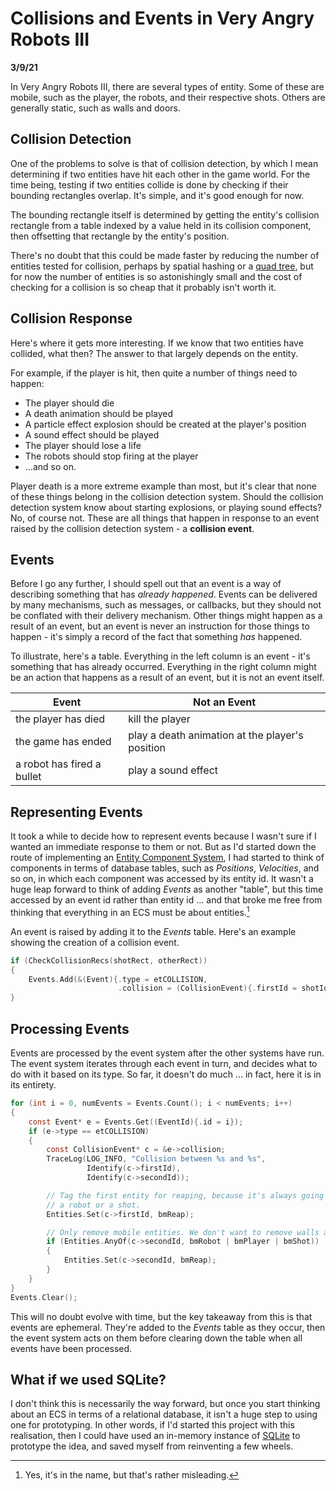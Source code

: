 # Collisions and Events in Very Angry Robots III

**3/9/21**

In Very Angry Robots III, there are several types of entity. Some of these are mobile, such as the player, the robots, and their respective shots. Others are generally static, such as walls and doors.

## Collision Detection

One of the problems to solve is that of collision detection, by which I mean determining if two entities have hit each other in the game world. For the time being, testing if two entities collide is done by checking if their bounding rectangles overlap. It's simple, and it's good enough for now.

The bounding rectangle itself is determined by getting the entity's collision rectangle from a table indexed by a value held in its collision component, then offsetting that rectangle by the entity's position.

There's no doubt that this could be made faster by reducing the number of entities tested for collision, perhaps by spatial hashing or a [quad tree](https://en.wikipedia.org/wiki/Quadtree), but for now the number of entities is so astonishingly small and the cost of checking for a collision is so cheap that it probably isn't worth it.

## Collision Response

Here's where it gets more interesting. If we know that two entities have collided, what then? The answer to that largely depends on the entity.

For example, if the player is hit, then quite a number of things need to happen:

- The player should die
- A death animation should be played
- A particle effect explosion should be created at the player's position
- A sound effect should be played
- The player should lose a life
- The robots should stop firing at the player
- ...and so on.

Player death is a more extreme example than most, but it's clear that none of these things belong in the collision detection system. Should the collision detection system know about starting explosions, or playing sound effects? No, of course not. These are all things that happen in response to an event raised by the collision detection system - a **collision event**.

## Events

Before I go any further, I should spell out that an event is a way of describing something that has *already happened*. Events can be delivered by many mechanisms, such as messages, or callbacks, but they should not be conflated with their delivery mechanism. Other things might happen as a result of an event, but an event is never an instruction for those things to happen - it's simply a record of the fact that something *has* happened.

To illustrate, here's a table. Everything in the left column is an event - it's something that has already occurred. Everything in the right column might be an action that happens as a result of an event, but it is not an event itself.

| Event                      | Not an Event                                    |
| -------------------------- | ----------------------------------------------- |
| the player has died        | kill the player                                 |
| the game has ended         | play a death animation at the player's position |
| a robot has fired a bullet | play a sound effect                             |

## Representing Events

It took a while to decide how to represent events because I wasn't sure if I wanted an immediate response to them or not. But as I'd started down the route of implementing an [Entity Component System](https://en.wikipedia.org/wiki/Entity_component_system), I had started to think of components in terms of database tables, such as *Positions*, *Velocities*, and so on, in which each component was accessed by its entity id. It wasn't a huge leap forward to think of adding *Events* as another "table", but this time accessed by an event id rather than entity id ... and that broke me free from thinking that everything in an ECS must be about entities.[^1]

An event is raised by adding it to the *Events* table. Here's an example showing the creation of a collision event.

```c
if (CheckCollisionRecs(shotRect, otherRect))
{
    Events.Add(&(Event){.type = etCOLLISION,
                        .collision = (CollisionEvent){.firstId = shotId, .secondId = id}});
}
```

## Processing Events

Events are processed by the event system after the other systems have run. The event system iterates through each event in turn, and decides what to do with it based on its type. So far, it doesn't do much ... in fact, here it is in its entirety.

```c
for (int i = 0, numEvents = Events.Count(); i < numEvents; i++)
{
    const Event* e = Events.Get((EventId){.id = i});
    if (e->type == etCOLLISION)
    {
        const CollisionEvent* c = &e->collision;
        TraceLog(LOG_INFO, "Collision between %s and %s",
                 Identify(c->firstId),
                 Identify(c->secondId));

        // Tag the first entity for reaping, because it's always going to be the player,
        // a robot or a shot.
        Entities.Set(c->firstId, bmReap);

        // Only remove mobile entities. We don't want to remove walls and doors (that happened).
        if (Entities.AnyOf(c->secondId, bmRobot | bmPlayer | bmShot))
        {
            Entities.Set(c->secondId, bmReap);
        }
    }
}
Events.Clear();
```

This will no doubt evolve with time, but the key takeaway from this is that events are ephemeral. They're added to the *Events* table as they occur, then the event system acts on them before clearing down the table when all events have been processed.

## What if we used SQLite?

I don't think this is necessarily the way forward, but once you start thinking about an ECS in terms of a relational database, it isn't a huge step to using one for prototyping. In other words, if I'd started this project with this realisation, then I could have used an in-memory instance of [SQLite](https://www.sqlite.org/index.html) to prototype the idea, and saved myself from reinventing a few wheels.

[^1]: Yes, it's in the name, but that's rather misleading.